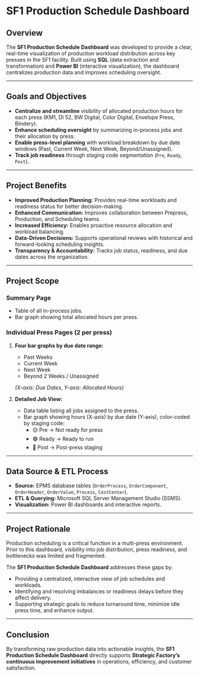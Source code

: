 # SF1 Production Schedule Dashboard

## Overview
The **SF1 Production Schedule Dashboard** was developed to provide a clear, real-time visualization of production workload distribution across key presses in the SF1 facility. Built using **SQL** (data extraction and transformation) and **Power BI** (interactive visualization), the dashboard centralizes production data and improves scheduling oversight.

---

## Goals and Objectives
- **Centralize and streamline** visibility of allocated production hours for each press (KM1, DI 52, BW Digital, Color Digital, Envelope Press, Bindery).  
- **Enhance scheduling oversight** by summarizing in-process jobs and their allocation by press.  
- **Enable press-level planning** with workload breakdown by due date windows (Past, Current Week, Next Week, Beyond/Unassigned).  
- **Track job readiness** through staging code segmentation (`Pre`, `Ready`, `Post`).  

---

## Project Benefits
- **Improved Production Planning:** Provides real-time workloads and readiness status for better decision-making.  
- **Enhanced Communication:** Improves collaboration between Prepress, Production, and Scheduling teams.  
- **Increased Efficiency:** Enables proactive resource allocation and workload balancing.  
- **Data-Driven Decisions:** Supports operational reviews with historical and forward-looking scheduling insights.  
- **Transparency & Accountability:** Tracks job status, readiness, and due dates across the organization.  

---

## Project Scope
### **Summary Page**
- Table of all in-process jobs.  
- Bar graph showing total allocated hours per press.  

### **Individual Press Pages (2 per press)**
1. **Four bar graphs by due date range:**  
   - Past Weeks  
   - Current Week  
   - Next Week  
   - Beyond 2 Weeks / Unassigned  

   *(X-axis: Due Dates, Y-axis: Allocated Hours)*  

2. **Detailed Job View:**  
   - Data table listing all jobs assigned to the press.  
   - Bar graph showing hours (X-axis) by due date (Y-axis), color-coded by staging code:  
     - 🟡 Pre → Not ready for press  
     - 🟢 Ready → Ready to run  
     - 🔵 Post → Post-press staging  

---

## Data Source & ETL Process
- **Source:** EPMS database tables (`OrderProcess`, `OrderComponent`, `OrderHeader`, `OrderValue`, `Process`, `CostCenter`).  
- **ETL & Querying:** Microsoft SQL Server Management Studio (SSMS).  
- **Visualization:** Power BI dashboards and interactive reports.  

---

## Project Rationale
Production scheduling is a critical function in a multi-press environment. Prior to this dashboard, visibility into job distribution, press readiness, and bottlenecks was limited and fragmented.  

The **SF1 Production Schedule Dashboard** addresses these gaps by:  
- Providing a centralized, interactive view of job schedules and workloads.  
- Identifying and resolving imbalances or readiness delays before they affect delivery.  
- Supporting strategic goals to reduce turnaround time, minimize idle press time, and enhance output.  

---

## Conclusion
By transforming raw production data into actionable insights, the **SF1 Production Schedule Dashboard** directly supports **Strategic Factory’s continuous improvement initiatives** in operations, efficiency, and customer satisfaction.  

